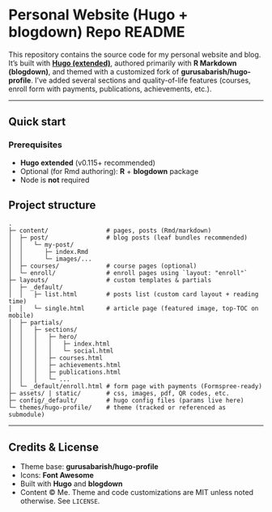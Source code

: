 # Personal Website (Hugo + blogdown) Repo README

This repository contains the source code for my personal website and blog.
It’s built with **[Hugo (extended)](https://gohugo.io/)**, authored primarily with **R Markdown (blogdown)**, and themed with a customized fork of **gurusabarish/hugo-profile**. I’ve added several sections and quality-of-life features (courses, enroll form with payments, publications, achievements, etc.).

---

## Quick start

### Prerequisites

* **Hugo extended** (v0.115+ recommended)
* Optional (for Rmd authoring): **R** + **blogdown** package
* Node is **not** required

## Project structure

```
.
├─ content/                # pages, posts (Rmd/markdown)
│  ├─ post/                # blog posts (leaf bundles recommended)
│  │   └─ my-post/
│  │      ├─ index.Rmd
│  │      └─ images/...
│  ├─ courses/             # course pages (optional)
│  └─ enroll/              # enroll pages using `layout: "enroll"`
├─ layouts/                # custom templates & partials
│  ├─ _default/
│  │   ├─ list.html        # posts list (custom card layout + reading time)
│  │   └─ single.html      # article page (featured image, top-TOC on mobile)
│  ├─ partials/
│  │   ├─ sections/
│  │   │   ├─ hero/
│  │   │   │   ├─ index.html
│  │   │   │   └─ social.html
│  │   │   ├─ courses.html
│  │   │   ├─ achievements.html
│  │   │   ├─ publications.html
│  │   │   └─ ...
│  └─ _default/enroll.html # form page with payments (Formspree-ready)
├─ assets/ | static/       # css, images, pdf, QR codes, etc.
├─ config/_default/        # hugo config files (params live here)
└─ themes/hugo-profile/    # theme (tracked or referenced as submodule)
```

---

## Credits & License

* Theme base: **gurusabarish/hugo-profile**
* Icons: **Font Awesome**
* Built with **Hugo** and **blogdown**
* Content © Me. Theme and code customizations are MIT unless noted otherwise. See `LICENSE`.

